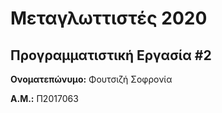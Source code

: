 # Μεταγλωττιστές 2020
## Προγραμματιστική Εργασία #2

**Ονοματεπώνυμο:** Φουτσιζή Σοφρονία

**Α.Μ.:** Π2017063


